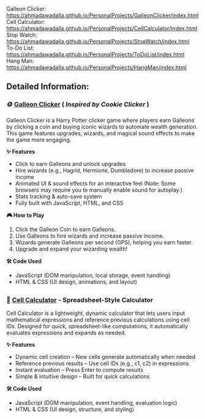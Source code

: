 Galleon Clicker: https://ahmadawadalla.github.io/PersonalProjects/GalleonClicker/index.html \
Cell Calculator: https://ahmadawadalla.github.io/PersonalProjects/CellCalculator/index.html \
Stop Watch: https://ahmadawadalla.github.io/PersonalProjects/StopWatch/index.html \
To-Do List: https://ahmadawadalla.github.io/PersonalProjects/ToDoList/index.html \
Hang Man: https://ahmadawadalla.github.io/PersonalProjects/HangMan/index.html

## Detailed Information:
### 🪙 [**Galleon Clicker**](https://ahmadawadalla.github.io/PersonalProjects/GalleonClicker/index.html) ( *Inspired by Cookie Clicker* )

Galleon Clicker is a Harry Potter clicker game where players earn Galleons by clicking a coin and buying iconic wizards to automate wealth generation. 
This game features upgrades, wizards, and magical sound effects to make the game more engaging.

**✨ Features**
- Click to earn Galleons and unlock upgrades
- Hire wizards (e.g., Hagrid, Hermione, Dumbledore) to increase passive income
- Animated UI & sound effects for an interactive feel (Note: Some browsers may require you to manually enable sound for autoplay.)
- Stats tracking & auto-save system
- Fully built with JavaScript, HTML, and CSS

**🎮 How to Play**

1. Click the Galleon Coin to earn Galleons.
2. Use Galleons to hire wizards and increase passive income.
3. Wizards generate Galleons per second (GPS), helping you earn faster.
4. Upgrade and expand your wizarding wealth!

**🛠️ Code Used**
- JavaScript (DOM manipulation, local storage, event handling)
- HTML & CSS (UI design, animations, and layout)

##
### 🧮 [**Cell Calculator**](https://ahmadawadalla.github.io/PersonalProjects/CellCalculator/index.html) - Spreadsheet-Style Calculator

Cell Calculator is a lightweight, dynamic calculator that lets users input mathematical expressions and reference previous calculations using cell IDs. 
Designed for quick, spreadsheet-like computations, it automatically evaluates expressions and expands as needed.

**✨ Features**
- Dynamic cell creation – New cells generate automatically when needed
- Reference previous results – Use cell IDs (e.g., c1, c2) in expressions
- Instant evaluation – Press Enter to compute results
- Simple & intuitive design – Built for quick calculations

**🛠️ Code Used**
- JavaScript (DOM manipulation, event handling, evaluation logic)
- HTML & CSS (UI design, structure, and styling)
